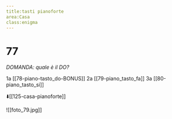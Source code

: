 ```yaml
---
title:tasti pianoforte
area:Casa
class:enigma
---
```

# 77
_DOMANDA: quale è il DO?_


1a  [[78-piano-tasto_do-BONUS]]
2a  [[79-piano_tasto_fa]]
3a  [[80-piano_tasto_si]]

⬇️[[125-casa-pianoforte]]

![[foto_79.jpg]]